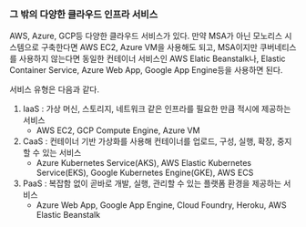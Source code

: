 ### 그 밖의 다양한 클라우드 인프라 서비스

AWS, Azure, GCP등 다양한 클라우드 서비스가 있다. 만약 MSA가 아닌 모노리스 시스템으로 구축한다면 AWS EC2, Azure VM을 사용해도 되고, MSA이지만 쿠버네티스를 사용하지 않는다면 동일한 컨테이너 서비스인 AWS Elatic Beanstalk나, Elastic Container Service, Azure Web App, Google App Engine등을 사용하면 된다.

서비스 유형은 다음과 같다.

1. IaaS : 가상 머신, 스토리지, 네트워크 같은 인프라를 필요한 만큼 적시에 제공하는 서비스
   * AWS EC2, GCP Compute Engine, Azure VM
2. CaaS : 컨테이너 기반 가상화를 사용해 컨테이너를 업로드, 구성, 실행, 확장, 중지할 수 있는 서비스
   * Azure Kubernetes Service(AKS), AWS Elastic Kubernetes Service(EKS), Google Kubernetes Engine(GKE), AWS ECS
3. PaaS : 복잡함 없이 곧바로 개발, 실행, 관리할 수 있는 플랫폼 환경을 제공하는 서비스
   * Azure Web App, Google App Engine, Cloud Foundry, Heroku, AWS Elastic Beanstalk

